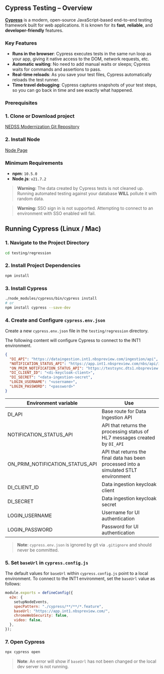 ## Cypress Testing – Overview

**[Cypress](https://www.cypress.io/)** is a modern, open-source JavaScript-based end-to-end testing framework built for web applications. It is known for its **fast**, **reliable**, and **developer-friendly** features.

### Key Features

- **Runs in the browser**: Cypress executes tests in the same run loop as your app, giving it native access to the DOM, network requests, etc.
- **Automatic waiting**: No need to add manual waits or sleeps; Cypress waits for commands and assertions to pass.
- **Real-time reloads**: As you save your test files, Cypress automatically reloads the test runner.
- **Time travel debugging**: Cypress captures snapshots of your test steps, so you can go back in time and see exactly what happened.


### Prerequisites

### 1. Clone or Download project
[NEDSS Modernization Git Repository](https://github.com/CDCgov/NEDSS-Modernization)

### 2. Install Node
[Node Page](https://nodejs.org/en)

### Minimum Requirements
- **npm**: `10.5.0`
- **Node.js**: `v21.7.2`

> **Warning:** The data created by Cypress tests is not cleaned up. Running automated testing against your database **WILL** pollute it with random data.


> **Warning:** SSO sign in is not supported. Attempting to connect to an environment with SSO enabled will fail.



## Running Cypress (Linux / Mac)
### 1. Navigate to the Project Directory

```bash
cd testing/regression
```

### 2. Install Project Dependencies

```bash
npm install
```

### 3. Install Cypress

```bash
./node_modules/cypress/bin/cypress install
# or
npm install cypress --save-dev
```

### 4. Create and Configure `cypress.env.json`
Create a new `cypress.env.json` file in the `testing/regression` directory.

The following content will configure Cypress to connect to the INT1 environment.

```json
{
  "DI_API": "https://dataingestion.int1.nbspreview.com/ingestion/api",
  "NOTIFICATION_STATUS_API": "https://app.int1.nbspreview.com/nbs/api/investigations/uid/notifications/transport/status",
  "ON_PRIM_NOTIFICATION_STATUS_API": "https://testsync.dts1.nbspreview.com/notifications/uid/status",
  "DI_CLIENT_ID": "<di-keycloak-client>",
  "DI_SECRET": "<data-ingestion-secret",
  "LOGIN_USERNAME": "<username>",
  "LOGIN_PASSWORD": "<password>"
}
```

|Environment variable|Use|
|-----|-----|
|DI_API| Base route for Data Ingestion API|
|NOTIFICATION_STATUS_API|API that returns the processing status of HL7 messages created by `DI_API`|
|ON_PRIM_NOTIFICATION_STATUS_API|API that returns the final data has been processed into a simulated STLT environment|
|DI_CLIENT_ID| Data ingestion keycloak client|
|DI_SECRET | Data ingestion keycloak secret|
|LOGIN_USERNAME| Username for UI authentication|
|LOGIN_PASSWORD| Password for UI authentication|

> **Note**: `cypress.env.json` is ignored by git via `.gitignore` and should never be committed.

### 5. Set `baseUrl` in `cypress.config.js`
The default values for `baseUrl` within `cypress.config.js` point to a local environment. To connect to the INT1 environment, set the `baseUrl` value as follows:
```js
module.exports = defineConfig({
  e2e: {
    setupNodeEvents,
    specPattern: "./cypress/**/**/*.feature",
    baseUrl: "https://app.int1.nbspreview.com/",
    chromeWebSecurity: false,
    video: false,
  },
});
```

### 7. Open Cypress

```bash
npx cypress open
```

> **Note**: An error will show if `baseUrl` has not been changed or the local dev server is not running.
